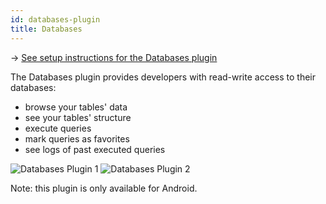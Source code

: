 ```yaml
---
id: databases-plugin
title: Databases
---
```


→ [See setup instructions for the Databases plugin](setup/databases-plugin.md)

The Databases plugin provides developers with read-write access to their databases:
- browse your tables' data
- see your tables' structure
- execute queries
- mark queries as favorites
- see logs of past executed queries


![Databases Plugin 1](assets/databases-plugin-1.png)
![Databases Plugin 2](assets/databases-plugin-2.png)

Note: this plugin is only available for Android.
